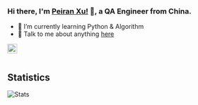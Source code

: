 ### Hi there, I'm [Peiran Xu!](http://samxupeiran.github.io/) 👋, a QA Engineer from China.

- 🌱 I’m currently learning Python & Algorithm
- 💬 Talk to me about anything [here](mailto:xupeiran.sam@gmail.com)

<a href="mailto:xupeiran.sam@gmail.com">
  <img align="left" alt="sam's Gmail" width="22px" src="https://cdn.jsdelivr.net/npm/simple-icons@v3/icons/gmail.svg" />
</a>

<br/>
<br/>


## Statistics
![Stats](https://github-readme-stats.vercel.app/api?username=samxupeiran)

